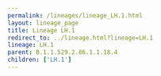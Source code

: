 ```yaml
---
permalink: /lineages/lineage_LH.1.html
layout: lineage_page
title: Lineage LH.1
redirect_to: ../lineage.html?lineage=LH.1
lineage: LH.1
parent: B.1.1.529.2.86.1.1.18.4
children: ['LH.1']
---
```

